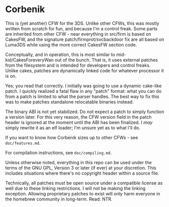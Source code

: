 Corbenik
==============================

This is (yet another) CFW for the 3DS. Unlike other CFWs, this was mostly written from scratch for fun, and because I'm a control freak. Some parts are inherited from other CFW - near everything in src/firm is based on CakesFW, and the signature patch/firmprot/svcbackdoor fix are all based on Luma3DS while using the more correct CakesFW section code.

Conceptually, and in operation, this is most similar to mid-kid/CakesForeveryWan out of the bunch. That is, it uses external patches from the filesystem and is intended for developers and control freaks. Unlike cakes, patches are dynamically linked code for whatever processor it is on.

Yes; you read that correctly. I initially was going to use a dynamic cake-like patch. I quickly realized a fatal flaw in any "patch" format: what you can do from a patch is limited to what the parser handles. The best way to fix this was to make patches standalone relocatable binaries instead.

The binary ABI is not yet stabilized. Do not expect a patch to simply function a version later. For this very reason, the CFW version field in the patch header is ignored at the moment until the ABI has been finalized. I *may* simply rewrite it as an elf loader; I'm unsure yet as to what I'll do.

If you want to know how Corbenik sizes up to other CFWs - see `doc/features.md`.

For compilation instructions, see `doc/compiling.md`.

Unless otherwise noted, everything in this repo can be used under the terms of the GNU GPL, Version 3 or later (if ever) at your discretion. This includes situations where there's no copyright header within a source file.

Technically, all patches must be open source under a compatible license as well due to these linking restrictions. I will not be making the linking exception. Allowing proprietary patches to exist will only harm everyone in the homebrew community in long-term. Read: NTR.

